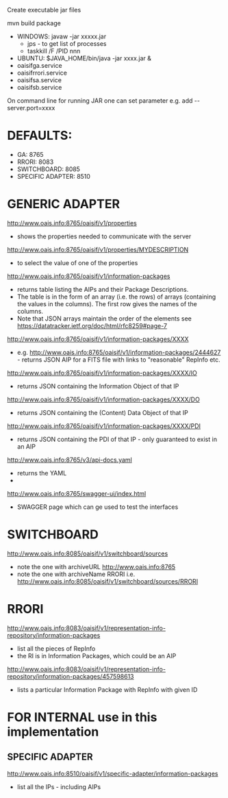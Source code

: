 Create executable jar files

mvn build package

- WINDOWS: javaw -jar xxxxx.jar
  - jps - to get list of processes
  - taskkill /F /PID nnn
- UBUNTU:  $JAVA_HOME/bin/java -jar xxxx.jar &
 - oaisifga.service 
 - oaisifrrori.service
 - oaisifsa.service 
 - oaisifsb.service

On command line for running JAR one can set parameter e.g. add --server.port=xxxx

# DEFAULTS:
- GA: 8765
- RRORI: 8083
- SWITCHBOARD: 8085
- SPECIFIC ADAPTER: 8510


# GENERIC ADAPTER
http://www.oais.info:8765/oaisif/v1/properties
- shows the properties needed to communicate with the server

http://www.oais.info:8765/oaisif/v1/properties/MYDESCRIPTION
- to select the value of one of the properties

http://www.oais.info:8765/oaisif/v1/information-packages		
- returns table listing the AIPs and their Package Descriptions.
- The table is in the form of an array (i.e. the rows) of arrays (containing the values in the columns). The first row gives the names of the columns.
- Note that JSON arrays maintain the order of the elements see https://datatracker.ietf.org/doc/html/rfc8259#page-7

http://www.oais.info:8765/oaisif/v1/information-packages/XXXX
- e.g. http://www.oais.info:8765/oaisif/v1/information-packages/2444627 - returns JSON AIP for a FITS file with links to "reasonable" RepInfo etc.

http://www.oais.info:8765/oaisif/v1/information-packages/XXXX/IO
- returns JSON containing the Information Object of that IP

http://www.oais.info:8765/oaisif/v1/information-packages/XXXX/DO
- returns JSON containing the (Content) Data Object of that IP

http://www.oais.info:8765/oaisif/v1/information-packages/XXXX/PDI
- returns JSON containing the PDI of that IP - only guaranteed to exist in an AIP

http://www.oais.info:8765/v3/api-docs.yaml
- returns the YAML
- 
http://www.oais.info:8765/swagger-ui/index.html
- SWAGGER page which can ge used to test the interfaces


# SWITCHBOARD
http://www.oais.info:8085/oaisif/v1/switchboard/sources
- note the one with archiveURL http://www.oais.info:8765
- note the one with archiveName RRORI i.e. http://www.oais.info:8085/oaisif/v1/switchboard/sources/RRORI

# RRORI
http://www.oais.info:8083/oaisif/v1/representation-info-repository/information-packages
- list all the pieces of RepInfo
- the RI is in Information Packages, which could be an AIP

http://www.oais.info:8083/oaisif/v1/representation-info-repository/information-packages/457598613
- lists a particular Information Package with RepInfo with given ID



# FOR INTERNAL use in this implementation
## SPECIFIC ADAPTER
http://www.oais.info:8510/oaisif/v1/specific-adapter/information-packages
- list all the IPs - including AIPs

